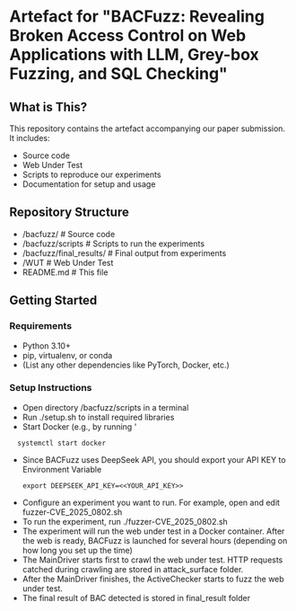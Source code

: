 # Artefact for "BACFuzz: Revealing Broken Access Control on Web Applications with LLM, Grey-box Fuzzing, and SQL Checking"

## What is This?
This repository contains the artefact accompanying our paper submission. It includes:

- Source code
- Web Under Test
- Scripts to reproduce our experiments
- Documentation for setup and usage

## Repository Structure

- /bacfuzz/ # Source code
- /bacfuzz/scripts # Scripts to run the experiments
- /bacfuzz/final_results/ # Final output from experiments
- /WUT # Web Under Test
- README.md # This file

## Getting Started

### Requirements

- Python 3.10+
- pip, virtualenv, or conda
- (List any other dependencies like PyTorch, Docker, etc.)

### Setup Instructions
- Open directory /bacfuzz/scripts in a terminal
- Run ./setup.sh to install required libraries
- Start Docker (e.g., by running '
```
  systemctl start docker
```

- Since BACFuzz uses DeepSeek API, you should export your API KEY to Environment Variable
  ```
  export DEEPSEEK_API_KEY=<<YOUR_API_KEY>>
  ```
- Configure an experiment you want to run. For example, open and edit fuzzer-CVE_2025_0802.sh
- To run the experiment, run ./fuzzer-CVE_2025_0802.sh
- The experiment will run the web under test in a Docker container. After the web is ready, BACFuzz is launched for several hours (depending on how long you set up the time)
- The MainDriver starts first to crawl the web under test. HTTP requests catched during crawling are stored in attack_surface folder.
- After the MainDriver finishes, the ActiveChecker starts to fuzz the web under test.
- The final result of BAC detected is stored in final_result folder
